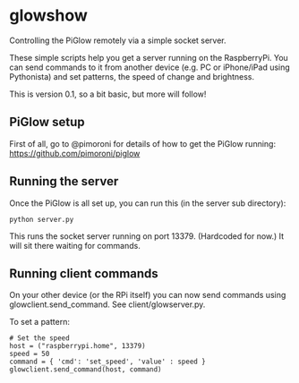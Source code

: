 glowshow
========

Controlling the PiGlow remotely via a simple socket server.

These simple scripts help you get a server running on the RaspberryPi. You can send commands to it from another device (e.g. PC or iPhone/iPad using Pythonista) and set patterns, the speed of change and brightness.

This is version 0.1, so a bit basic, but more will follow!

PiGlow setup
------------

First of all, go to @pimoroni for details of how to get the PiGlow running: https://github.com/pimoroni/piglow

Running the server
------------------

Once the PiGlow is all set up, you can run this (in the server sub directory):

    python server.py

This runs the socket server running on port 13379. (Hardcoded for now.) It will sit there waiting for commands.

Running client commands
-----------------------

On your other device (or the RPi itself) you can now send commands using glowclient.send_command. See client/glowserver.py.

To set a pattern:




    # Set the speed
    host = ("raspberrypi.home", 13379)
    speed = 50
    command = { 'cmd': 'set_speed', 'value' : speed }
    glowclient.send_command(host, command)





